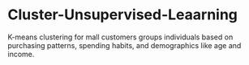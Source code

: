 # Cluster-Unsupervised-Leaarning
K-means clustering for mall customers groups individuals based on purchasing patterns, spending habits, and demographics like age and income. 
